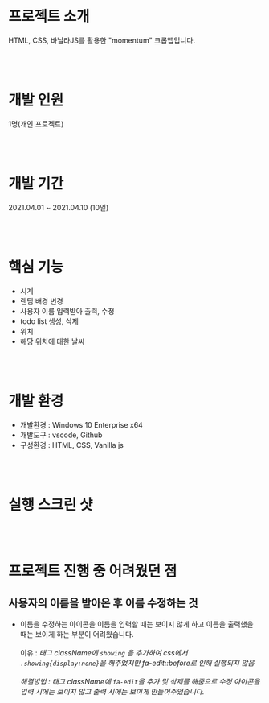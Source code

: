 # 프로젝트 소개

HTML, CSS, 바닐라JS를 활용한 "momentum" 크롭앱입니다.<br/>

<br/>
<br/>

# 개발 인원

1명(개인 프로젝트)

<br/>
<br/>

# 개발 기간

2021.04.01 ~ 2021.04.10 (10일)

<br/>
<br/>

# 핵심 기능

- 시계
- 랜덤 배경 변경
- 사용자 이름 입력받아 출력, 수정
- todo list 생성, 삭제
- 위치
- 해당 위치에 대한 날씨

<br/>
<br/>

# 개발 환경

- 개발환경 : Windows 10 Enterprise x64
- 개발도구 : vscode, Github
- 구성환경 : HTML, CSS, Vanilla js

<br/>
<br/>

# 실행 스크린 샷

<br/>
<br/>

# 프로젝트 진행 중 어려웠던 점

## 사용자의 이름을 받아온 후 이름 수정하는 것

- 이름을 수정하는 아이콘을 이름을 입력할 때는 보이지 않게 하고 이름을 출력했을 때는 보이게 하는 부분이 어려웠습니다.<br/><br/>
  이유 : <i>태그 className에 `showing` 을 추가하여 css에서 `.showing{display:none}`을 해주었지만 fa-edit::before로 인해 실행되지 않음<br/><br/>
  해결방법 : <i>태그 className에 `fa-edit`을 추가 및 삭제를 해줌으로 수정 아이콘을 입력 시에는 보이지 않고 출력 시에는 보이게 만들어주었습니다.

<br/>
<br/>
